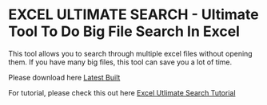 # EXCEL ULTIMATE SEARCH - Ultimate Tool To Do Big File Search In Excel
This tool allows you to search through multiple excel files without opening them. If you have many big files, this tool can save you a lot of time.

Please download here [Latest Built](https://github.com/datmt/Multiple-Big-Excel-Files-Text-Search/blob/master/out/artifacts/Excel_Ultimate_Search_jar/Excel%20Ultimate%20Search.jar)

For tutorial, please check this out here [Excel Utlimate Search Tutorial](https://binarycarpenter.com/excel-software-how-to-search-for-text-through-multiple-big-excel-files/)
